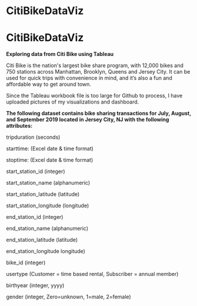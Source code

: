 # CitiBikeDataViz	<h1>CitiBikeDataViz</h1>
**Exploring data from Citi Bike using Tableau** 

Citi Bike is the nation's largest bike share program, with 12,000 bikes and 750 stations across Manhattan, Brooklyn, Queens and Jersey City.  It can be used for quick trips with convenience in mind, and it’s also a fun and affordable way to get around town.

Since the Tableau workbook file is too large for Github to process, I have uploaded pictures of my visualizations and dashboard. 

**The following dataset contains bike sharing transactions for July, August, and September 2019 located in Jersey City, NJ with the following attributes:**

tripduration  (seconds)

starttime:  (Excel date & time format)

stoptime:  (Excel date & time format)

start_station_id  (integer)

start_station_name  (alphanumeric)

start_station_latitude  (latitude)

start_station_longitude  (longitude)

end_station_id  (integer)

end_station_name  (alphanumeric)

end_station_latitude  (latitude)

end_station_longitude  longitude)

bike_id  (integer)

usertype  (Customer = time based rental, Subscriber = annual member)

birthyear (integer, yyyy)

gender (integer, Zero=unknown, 1=male, 2=female)

